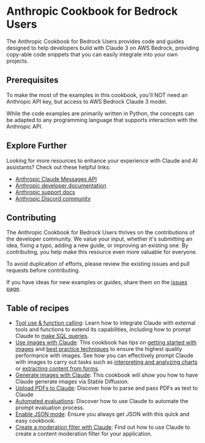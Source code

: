 # Anthropic Cookbook for Bedrock Users

The Anthropic Cookbook for Bedrock Users provides code and guides designed to help developers build with Claude 3 on AWS Bedrock, providing copy-able code snippets that you can easily integrate into your own projects.

## Prerequisites

To make the most of the examples in this cookbook, you'll NOT need an Anthropic API key, but access to AWS Bedrock Claude 3 model.

While the code examples are primarily written in Python, the concepts can be adapted to any programming language that supports interaction with the Anthropic API.

## Explore Further

Looking for more resources to enhance your experience with Claude and AI assistants? Check out these helpful links:

- [Anthropic Claude Messages API](https://docs.aws.amazon.com/bedrock/latest/userguide/model-parameters-anthropic-claude-messages.html)
- [Anthropic developer documentation](https://docs.anthropic.com/claude/docs/guide-to-anthropics-prompt-engineering-resources)
- [Anthropic support docs](support.anthropic.com)
- [Anthropic Discord community](https://www.anthropic.com/discord)

## Contributing

The Anthropic Cookbook for Bedrock Users thrives on the contributions of the developer community. We value your input, whether it's submitting an idea, fixing a typo, adding a new guide, or improving an existing one. By contributing, you help make this resource even more valuable for everyone.

To avoid duplication of efforts, please review the existing issues and pull requests before contributing.

If you have ideas for new examples or guides, share them on the [issues page](https://github.com/anthropics/anthropic-cookbook/issues).

## Table of recipes


- [Tool use & function calling](https://github.com/davidshtian/anthropic-cookbook-bedrock/blob/main/function_calling/function_calling.ipynb): Learn how to integrate Claude with external tools and functions to extend its capabilities, including how to prompt Claude to [make SQL queries](https://github.com/davidshtian/anthropic-cookbook-bedrock/blob/main/misc/how_to_make_sql_queries.ipynb).
- [Use images with Claude](https://github.com/davidshtian/anthropic-cookbook-bedrock/tree/main/multimodal): This cookbook has tips on [getting started with images](https://github.com/davidshtian/anthropic-cookbook-bedrock/blob/main/multimodal/getting_started_with_vision.ipynb) and [best practice techniques](https://github.com/davidshtian/anthropic-cookbook-bedrock/blob/main/multimodal/best_practices_for_vision.ipynb) to ensure the highest quality performance with images. See how you can effectively prompt Claude with images to carry out tasks such as [interpreting and analyzing charts](https://github.com/davidshtian/anthropic-cookbook-bedrock/blob/main/multimodal/reading_charts_graphs_powerpoints.ipynb) or [extracting content from forms](https://github.com/davidshtian/anthropic-cookbook-bedrock/blob/main/multimodal/how_to_trascribe_text.ipynb).
- [Generate images with Claude](https://github.com/davidshtian/anthropic-cookbook-bedrock/blob/main/misc/illustrated_responses.ipynb): This cookbook will show you how to have Claude generate images via Stable Diffusion.
- [Upload PDFs to Claude](https://github.com/davidshtian/anthropic-cookbook-bedrock/blob/main/misc/pdf_upload_summarization.ipynb): Discover how to parse and pass PDFs as text to Claude
- [Automated evaluations](https://github.com/davidshtian/anthropic-cookbook-bedrock/blob/main/misc/building_evals.ipynb): Discover how to use Claude to automate the prompt evaluation process.
- [Enable JSON mode](https://github.com/davidshtian/anthropic-cookbook-bedrock/blob/main/misc/how_to_enable_json_mode.ipynb): Ensure you always get JSON with this quick and easy cookbook.
- [Create a moderation filter with Claude](https://github.com/davidshtian/anthropic-cookbook-bedrock/blob/main/misc/building_moderation_filter.ipynb): Find out how to use Claude to create a content moderation filter for your application.
